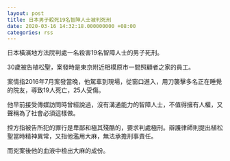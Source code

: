 ```yaml
---
layout: post
title: 日本男子殺死19名智障人士被判死刑
date: 2020-03-16 14:32:18.000000000 +08:00
categories: rss
---
```


日本橫濱地方法院判處一名殺害19名智障人士的男子死刑。

30歲被告植松聖，案發時是東京附近相模原市一間照顧者之家的員工。

案情指2016年7月案發當晚，他駕車到現場，從窗口進入，用刀襲擊多名正在睡覺的院友，導致19人死亡，25人受傷。

他早前接受傳媒訪問時曾經說過，沒有溝通能力的智障人士，不值得擁有人權，又聲稱為了社會必須這樣做。

控方指被告所犯的罪行是卑鄙和極其殘酷的，要求判處極刑。辯護律師則提出植松聖當時精神異常，又指他濫用大麻，無法承擔刑事責任。

而兇案後他的血液中檢出大麻的成份。

